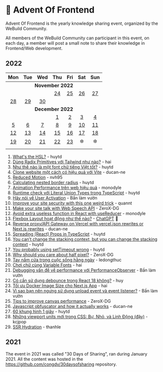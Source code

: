 # 🎄 Advent Of Frontend

Advent Of Frontend is the yearly knowledge sharing event, organized by the WeBuild Community.

All members of the WeBuild Community can participant in this event, on each day, a member will post a small note to share their knowledge in Frontend/Web development.

## 2022

<table>
	<thead>
		<tr>
			<th align="center">Mon</th>
			<th align="center">Tue</th>
			<th align="center">Wed</th>
			<th align="center">Thu</th>
			<th align="center">Fri</th>
			<th align="center">Sat</th>
			<th align="center">Sun</th>
		</tr>
	</thead>
	<tbody>
		<tr>
			<td colspan="7" align="center"><b>November 2022</b></td>
		</tr>
		<tr>
			<td align="center"></td>
			<td align="center"></td>
			<td align="center"></td>
			<td align="center"><a href="/2022/day-01.md">24</a></td>
			<td align="center"><a href="/2022/day-02.md">25</a></td>
			<td align="center"><a href="/2022/day-03.md">26</a></td>
			<td align="center"><a href="/2022/day-04.md">27</a></td>
		</tr>
		<tr>
			<td align="center"><a href="/2022/day-05.md">28</a></td>
			<td align="center"><a href="/2022/day-06.md">29</a></td>
			<td align="center"><a href="/2022/day-07.md">30</a></td>
			<td align="center"> </td>
			<td align="center"> </td>
			<td align="center"> </td>
			<td align="center"> </td>
		</tr>
		<tr>
			<td colspan="7" align="center"><b>December 2022</b></td>
		</tr>
		<tr>
			<td align="center"> </td>
			<td align="center"> </td>
			<td align="center"> </td>
			<td align="center"><a href="/2022/day-08.md">1</a></td>
			<td align="center"><a href="/2022/day-09.md">2</a></td>
			<td align="center"><a href="/2022/day-10.md">3</a></td>
			<td align="center"><a href="/2022/day-11.md">4</a></td>
		</tr>
		<tr>
			<td align="center"><a href="/2022/day-12.md">5</a></td>
			<td align="center"><a href="/2022/day-13.md">6</a></td>
			<td align="center"><a href="/2022/day-14.md">7</a></td>
			<td align="center"><a href="/2022/day-15.md">8</a></td>
			<td align="center"><a href="/2022/day-16.md">9</a></td>
			<td align="center"><a href="/2022/day-17.md">10</a></td>
			<td align="center"><a href="/2022/day-18.md">11</a></td>
		</tr>
		<tr>
			<td align="center"><a href="/2022/day-19.md">12</a></td>
			<td align="center"><a href="/2022/day-20.md">13</a></td>
      			<td align="center"><a href="/2022/day-21.md">14</a></td>
			<td align="center"><a href="/2022/day-22.md">15</a></td>
			<td align="center"><a href="/2022/day-23.md">16</a></td>
			<td align="center"><a href="/2022/day-24.md">17</a></td>
      			<td align="center"><a href="/2022/day-25.md">18</a></td>
		</tr>
		<tr>
			<td align="center"><a href="/2022/day-26.md">19</a></td>
			<td align="center"><a href="/2022/day-27.md">20</a></td>
			<td align="center"><a href="/2022/day-28.md">21</a></td>
			<td align="center"><a href="/2022/day-29.md">22</a></td>
			<td align="center"><a href="/2022/day-30.md">23</a></td>
			<td align="center">❄️</td>
			<td align="center">❄️</td>
		</tr>
		<tr>
			<td align="center"></td>
			<td align="center"></td>
			<td align="center"></td>
			<td align="center"></td>
			<td align="center"></td>
			<td align="center"></td>
			<td align="center"></td>
		</tr>
	</tbody>
</table>

1. [What's the HSL?](/2022/day-01.md) - huytd
2. [Dùng Radix Primitives với Tailwind như nào?](/2022/day-02.md) - hai
3. [Như thế nào là một font chữ tiếng Việt tốt?](/2022/day-03.md) - huytd
4. [Clone website một cách có hiệu quả với Vite](/2022/day-04.md) - ducan-ne
5. [Reduced Motion](/2022/day-05.md) - nvh95
6. [Calculating nested border radius](/2022/day-06.md) - huytd
7. [Animation Performance trên web hiệu quả](/2022/day-07.md) - monodyle
8. [Runtime check với Literal Union Types trong TypeScript](/2022/day-08.md) - huytd
9. [Hãy nói về User Activation](/2022/day-09.md) - Bần làm vườn
10. [Improve your site security with this one weird trick](/2022/day-10.md) - quannt
11. [Make your site talk with Web Speech API](/2022/day-11.md) - ZeroX-DG
12. [Avoid extra useless function in React with useReducer](/2022/day-12.md) - monodyle
13. [Flexbox Layout hoạt động như thế nào?](/2022/day-13.md) - [ChatGPT](https://chat.openai.com/chat) 🤖
14. [Reverse proxy/API Gateway on Vercel with vercel.json rewrites or Next.js rewrites](/2022/day-14.md) - ducan-ne
15. [Spreading (React) Props in TypeScript](/2022/day-15.md) - huytd
16. [You can’t change the stacking context, but you can change the stacking context](/2022/day-16.md) - huytd
17. [You probably using setTimeout wrong](/2022/day-17.md) - huytd
18. [Why should you care about half pixel?](/2022/day-18.md) - ZeroX-DG
19. [Tay nắm cửa trong cuộc sống hằng ngày](/2022/day-19.md) - ledongthuc
20. [Chơi chữ cùng Variable Fonts](/2022/day-20.md) - hai
21. [Debugging vấn đề về performance với PerformanceObserver](/2022/day-21.md) - Bần làm vườn
22. [Có cần sử dụng debounce trong React 18 không?](/2022/day-22.md) - huy
23. [Tối ưu Docker Image Size cho Next.js App](/2022/day-23.md) - hai
24. [Vì sao bạn nên ngưng sử dụng unload event và event listener?](/2022/day-24.md) - Bần làm vườn
25. [Tips to improve canvas performance](/2022/day-25.md) - ZeroX-DG
26. [Javascript obfuscator and how it actually works](/2022/day-26.md) - ducan-ne
27. [60 khung hình 1 giây](/2022/day-27.md) - huytd
28. [Những viewport units mới trong CSS: Bự, Nhỏ, và Linh Động (đậy)](/2022/day-28.md) - kcjpop
29. [SSR Hydration](/2022/day-30.md) - thanhle

## 2021

The event in 2021 was called "30 Days of Sharing", ran during January 2021. All the content was hosted in the https://github.com/congdv/30daysofsharing repository.
